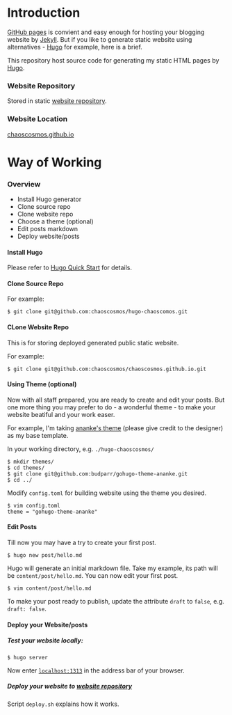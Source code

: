 
[hugo]: <http://gohugo.io/> "Hugo official site"
[hugoguide]: <https://gohugo.io/getting-started/quick-start/> "Hugo Quick Start"
[website]: <https://github.com/chaoscosmos/chaoscosmos.github.io> "website repo"
[weburl]: <https://chaoscosmos.github.io> "Website URL"
[ananketheme]: <https://github.com/budparr/gohugo-theme-ananke> "Ananke's theme"
[githubpages]: <https://pages.github.com/> "GitHub Pages"
[jekyll]: <https://help.github.com/articles/using-jekyll-with-pages> "Jekyll Help"


# Introduction

[GitHub pages][githubpages] is convient and easy enough for hosting your blogging website by [Jekyll][jekyll]. But if you like to generate static website using alternatives - [Hugo][hugo] for example, here is a brief.

This repository host source code for generating my static HTML pages by [Hugo][hugo].

### Website Repository
Stored in static [website repository][website].

### Website Location
[chaoscosmos.github.io][weburl]

# Way of Working

### Overview
* Install Hugo generator
* Clone source repo
* Clone website repo
* Choose a theme (optional)
* Edit posts markdown
* Deploy website/posts

#### Install Hugo

Please refer to [Hugo Quick Start][hugoguide] for details.

#### Clone Source Repo

For example:

```
$ git clone git@github.com:chaoscosmos/hugo-chaoscomos.git
```

#### CLone Website Repo

This is for storing deployed generated public static website.

For example:

```
$ git clone git@github.com:chaoscosmos/chaoscosmos.github.io.git
```

#### Using Theme (optional)

Now with all staff prepared, you are ready to create and edit your posts. But one more thing you may prefer to do - a wonderful theme - to make your website beatiful and your work easer.

For example, I'm taking [ananke's theme][ananketheme] (please give credit to the designer) as my base template.

In your working directory, e.g. `./hugo-chaoscosmos/`

```
$ mkdir themes/
$ cd themes/
$ git clone git@github.com:budparr/gohugo-theme-ananke.git
$ cd ../
```

Modify `config.toml` for building website using the theme you desired.

```
$ vim config.toml
theme = "gohugo-theme-ananke"
```


#### Edit Posts

Till now you may have a try to create your first post.

```
$ hugo new post/hello.md
```

Hugo will generate an initial markdown file. Take my example, its path will be `content/post/hello.md`. You can now edit your first post.

```
$ vim content/post/hello.md
```

To make your post ready to publish, update the attribute `draft` to `false`, e.g. `draft: false`.

#### Deploy your Website/posts

##### Test your website locally:

`$ hugo server`

Now enter [`localhost:1313`](http://localhost:1313/) in the address bar of your browser.

##### Deploy your website to [website repository][website]

Script `deploy.sh` explains how it works.


